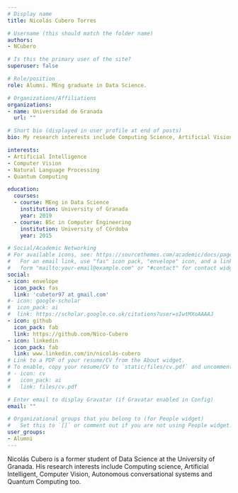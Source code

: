 ```yaml
---
# Display name
title: Nicolás Cubero Torres

# Username (this should match the folder name)
authors:
- NCubero

# Is this the primary user of the site?
superuser: false

# Role/position
role: Alumni. MEng graduate in Data Science.

# Organizations/Affiliations
organizations:
- name: Universidad de Granada
  url: ""

# Short bio (displayed in user profile at end of posts)
bio: My research interests include Computing Science, Artificial Vision, Autonomous chatbots systems and any software matter.

interests:
- Artificial Intelligence
- Computer Vision
- Natural Language Processing
- Quantum Computing

education:
  courses:
  - course: MEng in Data Science
    institution: University of Granada
    year: 2019
  - course: BSc in Computer Engineering
    institution: University of Córdoba
    year: 2015

# Social/Academic Networking
# For available icons, see: https://sourcethemes.com/academic/docs/page-builder/#icons
#   For an email link, use "fas" icon pack, "envelope" icon, and a link in the
#   form "mailto:your-email@example.com" or "#contact" for contact widget.
social:
- icon: envelope
  icon_pack: fas
  link: 'cubetor97 at gmail.com'
#- icon: google-scholar
#  icon_pack: ai
#  link: https://scholar.google.co.uk/citations?user=sIwtMXoAAAAJ
- icon: github
  icon_pack: fab
  link: https://github.com/Nico-Cubero
- icon: linkedin
  icon_pack: fab
  link: www.linkedin.com/in/nicolás-cubero
# Link to a PDF of your resume/CV from the About widget.
# To enable, copy your resume/CV to `static/files/cv.pdf` and uncomment the lines below.
# - icon: cv
#   icon_pack: ai
#   link: files/cv.pdf

# Enter email to display Gravatar (if Gravatar enabled in Config)
email: ""

# Organizational groups that you belong to (for People widget)
#   Set this to `[]` or comment out if you are not using People widget.
user_groups:
- Alumni
---
```


Nicolás Cubero is a former student of Data Science at the University of Granada. His research interests include Computing science, Artificial Intelligent, Computer Vision, Autonomous conversational systems and Quantum Computing too.
